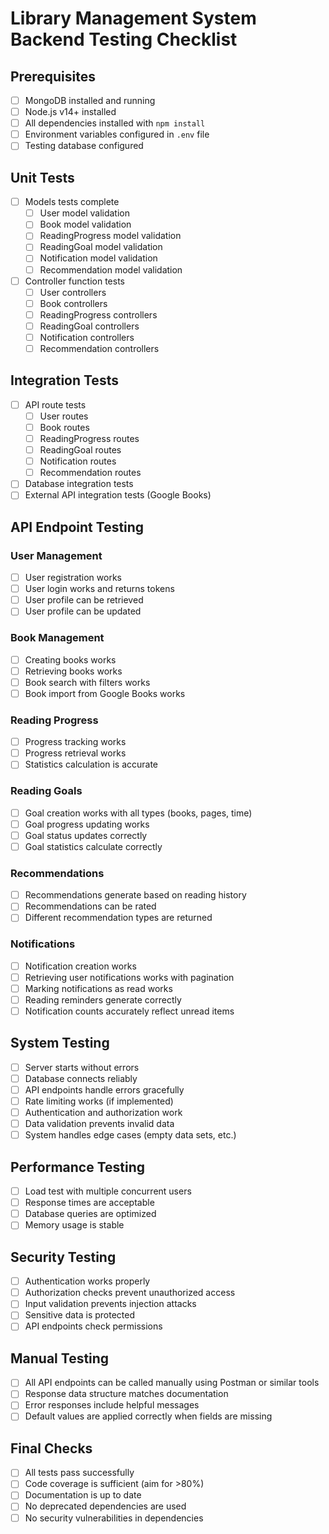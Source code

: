 # Library Management System Backend Testing Checklist

## Prerequisites
- [ ] MongoDB installed and running
- [ ] Node.js v14+ installed
- [ ] All dependencies installed with `npm install`
- [ ] Environment variables configured in `.env` file
- [ ] Testing database configured

## Unit Tests
- [ ] Models tests complete
  - [ ] User model validation
  - [ ] Book model validation
  - [ ] ReadingProgress model validation
  - [ ] ReadingGoal model validation
  - [ ] Notification model validation
  - [ ] Recommendation model validation
- [ ] Controller function tests
  - [ ] User controllers
  - [ ] Book controllers
  - [ ] ReadingProgress controllers
  - [ ] ReadingGoal controllers 
  - [ ] Notification controllers
  - [ ] Recommendation controllers

## Integration Tests
- [ ] API route tests
  - [ ] User routes
  - [ ] Book routes
  - [ ] ReadingProgress routes
  - [ ] ReadingGoal routes
  - [ ] Notification routes
  - [ ] Recommendation routes
- [ ] Database integration tests
- [ ] External API integration tests (Google Books)

## API Endpoint Testing

### User Management
- [ ] User registration works
- [ ] User login works and returns tokens
- [ ] User profile can be retrieved
- [ ] User profile can be updated

### Book Management
- [ ] Creating books works
- [ ] Retrieving books works
- [ ] Book search with filters works
- [ ] Book import from Google Books works

### Reading Progress
- [ ] Progress tracking works
- [ ] Progress retrieval works
- [ ] Statistics calculation is accurate

### Reading Goals
- [ ] Goal creation works with all types (books, pages, time)
- [ ] Goal progress updating works
- [ ] Goal status updates correctly
- [ ] Goal statistics calculate correctly

### Recommendations
- [ ] Recommendations generate based on reading history
- [ ] Recommendations can be rated
- [ ] Different recommendation types are returned

### Notifications
- [ ] Notification creation works
- [ ] Retrieving user notifications works with pagination
- [ ] Marking notifications as read works
- [ ] Reading reminders generate correctly
- [ ] Notification counts accurately reflect unread items

## System Testing
- [ ] Server starts without errors
- [ ] Database connects reliably
- [ ] API endpoints handle errors gracefully
- [ ] Rate limiting works (if implemented)
- [ ] Authentication and authorization work
- [ ] Data validation prevents invalid data
- [ ] System handles edge cases (empty data sets, etc.)

## Performance Testing
- [ ] Load test with multiple concurrent users
- [ ] Response times are acceptable
- [ ] Database queries are optimized
- [ ] Memory usage is stable

## Security Testing
- [ ] Authentication works properly
- [ ] Authorization checks prevent unauthorized access
- [ ] Input validation prevents injection attacks
- [ ] Sensitive data is protected
- [ ] API endpoints check permissions

## Manual Testing
- [ ] All API endpoints can be called manually using Postman or similar tools
- [ ] Response data structure matches documentation
- [ ] Error responses include helpful messages
- [ ] Default values are applied correctly when fields are missing

## Final Checks
- [ ] All tests pass successfully
- [ ] Code coverage is sufficient (aim for >80%)
- [ ] Documentation is up to date
- [ ] No deprecated dependencies are used
- [ ] No security vulnerabilities in dependencies 